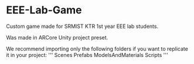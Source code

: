 # EEE-Lab-Game
Custom game made for SRMIST KTR 1st year EEE lab students.

Was made in ARCore Unity project preset.

We recommend importing only the following folders if you want to replicate it in your project:
'''
Scenes
Prefabs
ModelsAndMaterials
Scripts
'''
